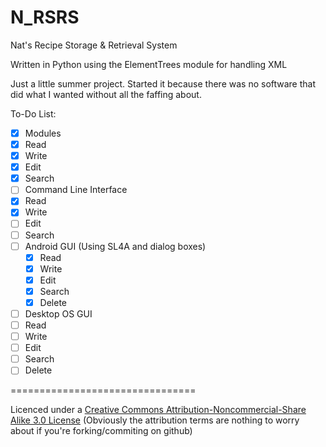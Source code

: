 N_RSRS
======

Nat's Recipe Storage &amp; Retrieval System

Written in Python using the ElementTrees module for handling XML

Just a little summer project. Started it because there was no software that did what I wanted without all the faffing about.

To-Do List:
- [x] Modules
 - [x] Read
 - [x] Write
 - [x] Edit
 - [x] Search
- [ ] Command Line Interface
 - [x] Read
 - [x] Write
 - [ ] Edit
 - [ ] Search
- [ ] Android GUI (Using SL4A and dialog boxes)
  - [x] Read
  - [x] Write
  - [x] Edit
  - [x] Search
  - [x] Delete
- [ ] Desktop OS GUI
 - [ ] Read
 - [ ] Write
 - [ ] Edit
 - [ ] Search
 - [ ] Delete

================================

Licenced under a [Creative Commons Attribution-Noncommercial-Share Alike 3.0 License](http://creativecommons.org/licenses/by-nc-sa/3.0/) (Obviously the attribution terms are nothing to worry about if you're forking/commiting on github)
